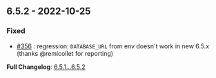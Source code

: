 
## 6.5.2 - 2022-10-25

### Fixed

- [#356](https://github.com/llaville/php-compatinfo/issues/356) : regression: `DATABASE_URL` from env doesn't work in new 6.5.x (thanks @remicollet for reporting)

**Full Changelog**: [6.5.1...6.5.2](https://github.com/llaville/php-compatinfo/compare/6.5.1...6.5.2)
